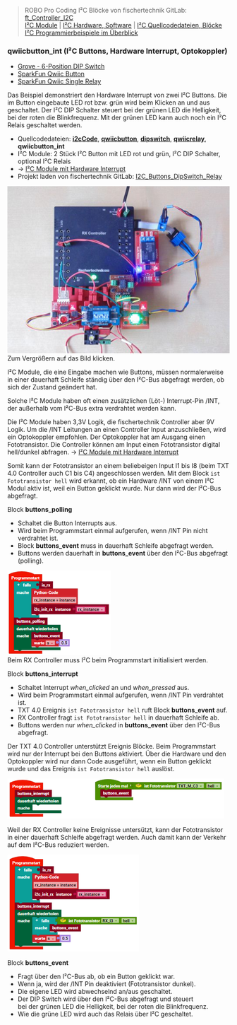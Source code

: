 
> ROBO Pro Coding I²C Blöcke von fischertechnik GitLab: [ft_Controller_I2C](https://git.fischertechnik-cloud.com/i2c/ft_Controller_I2C)\
> [I²C Module](https://elssner.github.io/ft-Controller-I2C/#tabelle-1) |
[I²C Hardware, Software](https://elssner.github.io/ft-Controller-I2C/#ic) |
[I²C Quellcodedateien, Blöcke](https://elssner.github.io/ft-Controller-I2C/#beschreibung-der-quellcodedateien-alphabetisch-geordnet)\
[I²C Programmierbeispiele im Überblick](../examples)


### qwiicbutton_int (I²C Buttons, Hardware Interrupt, Optokoppler)

* [Grove - 6-Position DIP Switch](https://wiki.seeedstudio.com/Grove-6-Position_DIP_Switch)
* [SparkFun Qwiic Button](https://www.sparkfun.com/products/16842)
* [SparkFun Qwiic Single Relay](https://www.sparkfun.com/products/15093)

Das Beispiel demonstriert den Hardware Interrupt von zwei I²C Buttons. Die im Button eingebaute LED rot bzw. grün wird beim Klicken an und aus geschaltet. 
Der I²C DIP Schalter steuert bei der grünen LED die Helligkeit, bei der roten die Blinkfrequenz. Mit der grünen LED kann auch noch ein I²C Relais geschaltet werden.

* Quellcodedateien: **[i2cCode](../#i2ccodepy)**, **[qwiicbutton](../#qwiicbuttonpy)**, **[dipswitch](../#dipswitchpy)**, **[qwiicrelay](../#qwiicrelaypy)**, **qwiicbutton_int**
* I²C Module: 2 Stück I²C Button mit LED rot und grün, I²C DIP Schalter, optional I²C Relais
* → [I²C Module mit Hardware Interrupt](../#ic-module-mit-hardware-interrupt)
* Projekt laden von fischertechnik GitLab: [I2C_Buttons_DipSwitch_Relay](https://git.fischertechnik-cloud.com/i2c/I2C_Buttons_DipSwitch_Relay)

[![](DSC00423_512.JPG)](DSC00423.JPG)\
Zum Vergrößern auf das Bild klicken.

I²C Module, die eine Eingabe machen wie Buttons, müssen normalerweise in einer dauerhaft Schleife ständig über den I²C-Bus abgefragt werden, ob sich der Zustand geändert hat.


Solche I²C Module haben oft einen zusätzlichen (Löt-) Interrupt-Pin /INT, der außerhalb vom I²C-Bus extra verdrahtet werden kann.

Die I²C Module haben 3,3V Logik, die fischertechnik Controller aber 9V Logik. Um die /INT Leitungen an einen Controller Input anzuschließen, wird ein Optokoppler empfohlen.
Der Optokoppler hat am Ausgang einen Fototransistor. Die Controller können am Input einen Fototransistor digital hell/dunkel abfragen. → [I²C Module mit Hardware Interrupt](../#ic-module-mit-hardware-interrupt)

Somit kann der Fototransistor an einem beliebeigen Input I1 bis I8 (beim TXT 4.0 Controller auch C1 bis C4) angeschlossen werden. 
Mit dem Block `ist Fototransistor hell` wird erkannt, ob ein Hardware /INT von einem I²C Modul aktiv ist, weil ein Button geklickt wurde. 
Nur dann wird der I²C-Bus abgefragt.


<a name="buttons_polling"></a>
Block **buttons_polling**
* Schaltet die Button Interrupts aus.
* Wird beim Programmstart einmal aufgerufen, wenn /INT Pin nicht verdrahtet ist.
* Block **buttons_event** muss in dauerhaft Schleife abgefragt werden.
* Buttons werden dauerhaft in **buttons_event** über den I²C-Bus abgefragt (polling).

![](dauerhaft_button_polling.png)\
Beim RX Controller muss I²C beim Programmstart initialisiert werden.

Block **buttons_interrupt**
* Schaltet Interrupt *when_clicked* an und *when_pressed* aus.
* Wird beim Programmstart einmal aufgerufen, wenn /INT Pin verdrahtet ist.
* TXT 4.0 Ereignis `ist Fototransistor hell` ruft Block **buttons_event** auf.
* RX Controller fragt `ist Fototransistor hell` in dauerhaft Schleife ab.
* Buttons werden nur *when_clicked* in **buttons_event** über den I²C-Bus abgefragt.

Der TXT 4.0 Controller unterstützt Ereignis Blöcke. Beim Programmstart wird nur der Interrupt bei den Buttons aktiviert. 
Über die Hardware und den Optokoppler wird nur dann Code ausgeführt, wenn ein Button geklickt wurde und das Ereignis `ist Fototransistor hell` auslöst.

![](txt40_button_event.png)

Weil der RX Controller keine Ereignisse untersützt, kann der Fototransistor in einer dauerhaft Schleife abgefragt werden. 
Auch damit kann der Verkehr auf dem I²C-Bus reduziert werden.

![](rx_button_event.png)

Block **buttons_event**
* Fragt über den I²C-Bus ab, ob ein Button geklickt war.
* Wenn ja, wird der /INT Pin deaktiviert (Fototransistor dunkel).
* Die eigene LED wird abwechselnd an/aus geschaltet.
* Der DIP Switch wird über den I²C-Bus  abgefragt und steuert\
bei der grünen LED die Helligkeit, bei der roten die Blinkfrequenz.
* Wie die grüne LED wird auch das Relais über I²C geschaltet.
